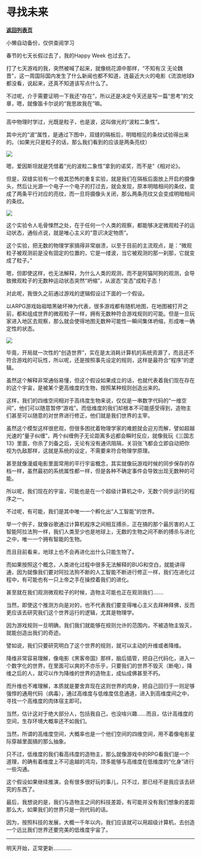 # 寻找未来

[**返回列表页**](/gzh/政事堂2019)

小懒自动备份，仅供查阅学习

  

春节的七天长假过去了，我的Happy Week 也过去了。

打了七天游戏的我，突然被喊了起来，就像桃花源中那样，“不知有汉
无论魏晋”，这一周国际国内发生了什么新闻也都不知道，连最近大火的电影《流浪地球》都没看，说起来，还真不知道该写点什么了。

不过呢，介于需要证明一下我还“存在”，所以还是决定今天还是写一篇“思考”的文章，嗯，就像笛卡尔说的“我思故我在”嘛。

  

* * *

  

高中物理时学过，光既是粒子，也是波，这叫做光的“波粒二象性”。

其中光的“波”属性，是通过下图中，双缝的隔板后，明暗相见的条纹试验得出来的。（如果光只是粒子的话，那么我们看到的应该是两条亮纹）

![](https://mmbiz.qpic.cn/mmbiz_png/rxhS23yu8cNUEPujWhLRL6ULg8Ywjy82CM2RZl0Y17S0PoygnHtarWxVbUeVDx6b9XNHQXpmf5oaNBryBbF7HQ/640?wx_fmt=png)

嗯，爱因斯坦就是凭借着“光的波粒二象性”拿到的诺奖，而不是”《相对论》。

但是，双缝实验有一个极其恐怖的重复实验，就是我们在隔板后面放上开启的摄像头，然后让光源一个电子一个电子的打过去，就会发现，原本明暗相间的条纹，变成了两条平行对应的亮纹，而一旦将摄像头关闭，那么两条亮纹又会变成明暗相间的条纹。

  

![](https://mmbiz.qpic.cn/mmbiz_png/rxhS23yu8cNUEPujWhLRL6ULg8Ywjy82hCMFuHhhspiblQdIXtibIm3Su12TMkA5rtWMW4rldEqxN67QpF4an1SA/640?wx_fmt=png)

这个实验令人毛骨悚然之处，在于任何一个人类的观察，都能够决定微观粒子的运动状态，通俗点说，就是唯心主义的“意识决定物质”。

这个实验，把无数的物理学家搞得非常崩溃，以至于目前的主流观点，是：“微观粒子被观测前是没有固定的位置的，它是一缕波，当它被观测的那一刹那，它就变成了粒子。”

嗯，但即使这样，也无法解释，为什么人类的观测，而不是阿猫阿狗的观测，会导致微观粒子的无数种运动状态突然“坍缩”，从波态“变态”成粒子态！

对此呢，我很久之前通过游戏的逻辑假设过下面的一个假设。

以ARPG游戏始祖暗黑破坏神为代表，很多游戏都有随机地图，在地图被打开之前，都和组成世界的微观粒子一样，拥有无数种符合游戏规则的可能。但是一旦玩家进入地区去观察，那么就会使得地图无数种可能性一瞬间集体坍缩，形成唯一确定性的状态。

  

![](https://mmbiz.qpic.cn/mmbiz_png/rxhS23yu8cNUEPujWhLRL6ULg8Ywjy82bvicm0e5qPAAoMYo38ZW5GBDlicyS5ImM7yJsbOrBFSnsbV7ETJMsiclQ/640?wx_fmt=png)

  

毕竟，开局就一次性的“创造世界”，实在是太消耗计算机的系统资源了，而且还不符合游戏的可玩性，所以呢，还是按照事先设定的规则，这样是最符合“程序”的逻辑。

  

虽然这个解释非常通俗易懂，但这个假设如果成立的话，也就代表着我们现在存在的这个宇宙，是被某个更高维度的生物，按照某种规则创造出来的。

这样，我们的四维空间相对于高纬度生物来说，仅仅是一串数字代码的“一维空间”，他们可以随意暂停“游戏”。而低维度的我们却根本不可能感受得到，造物主们甚至可以随意的对世界进行修正，他们就是我们世界的主宰。

虽然这个模型这样很悲观，但很多困扰着物理学家的难题就会迎刃而解，譬如超越光速的“量子纠缠”，两个纠缠例子无论距离多远都会瞬时反应，就像我玩《三国志13》里面，你杀了刘备之后，无论有没有通讯阻隔，关羽张飞都会立即自动把你视为仇敌那样，这就是系统的设定，不需要来符合物理学原理。

甚至就像漫威电影里面常用的平行宇宙概念，其实就像玩游戏时候的同步保存的存档一样，虽然最初的系统属性都一样，但是各种不确定事件会导致出现无数种的可能。

所以呢，我们现在的宇宙，可能也是在一个超级计算机之中，无数个同步运行的程序之一。

不过呢，有可能，我们是其中唯一一个孵化出“人工智能”的世界。

举一个例子，就像谷歌通过计算机程序之间相互搏杀，正在搞的那个最厉害的人工智能阿拉法狗一样，我们人类至少也是地球上，无数的生物之间不断的搏杀与进化之中，唯一一个拥有智能的生物。

  

而且目前看来，地球上也不会再进化出什么只能生物了。

而如果按照这个概念，人类进化过程中很多无法解释的BUG和空白，就能讲得通，因为就像我们要对阿拉法狗不断的人工智能不断进行修正一样，我们在进化过程中，有可能也有一只上帝之手在操控着我们的进化。

甚至就在我们观测微观粒子的时候，造物主可能也正在观测我们.......

当然，即使这个推测方向是对的，也不代表我们要变得唯心主义去拜神拜佛，反而更应该去研究我们这个世界运行的逻辑，尤其是物理学。

因为游戏规则一旦明确，我们我们就能够在规则允许的范围内，不被造物主毁灭，就能创造出我们的奇迹。

譬如说，我们只要研究明白了这个世界的规则，就可以主动的升维或者降维。

降维非常容易理解，像电影《黑客帝国》那样，脑后插管，把自己代码化，进入一个数字化的世界，在里面可以爽的不亦乐乎，只要我们的世界不毁灭（断电），降维之后的人，就可以作为降维的世界的造物主，成仙成佛甚至不朽。

而升维也不难理解，本质就是要舍弃现在这则世界的肉身，把自己回归于一则足够强悍的通用代码（病毒），通过高维度与低维度信息通道，进入到高维度间之中，寻找一个高维度的肉体宿主即可。

  

当然，估计这对于绝大部分人，包括我自己，也没啥兴趣......而且，估计高维度的空间，生存环境大概率还不如我们。

当然，所谓的高维度空间，大概率也是一个他们空间的四维空间，用不着像电影星际穿越里面搞的那么抽象。

  

只不过，低维度的我们看高纬度的造物主，那么就像游戏中的RPG看我们是一个道理，的确有着维度上不可逾越的鸿沟，顶多能够与高维度在低维度的“化身”进行一些沟通。

这个假设如果继续推演，会有很多很好玩的事儿，只不过，那已经不是我应该去研究的东西了。

最后，我想说的是，我们与造物主之间的科技差距，有可能并没有我们想象的差距那么大，如果我们的世界只是一则代码的话。

因为，按照科技的发展，大概一千年以内，我们应该就可以用超级计算机，去创造一个远比我们世界还要完美的低维度宇宙了。

  

* * *

  

明天开始，正常更新............

